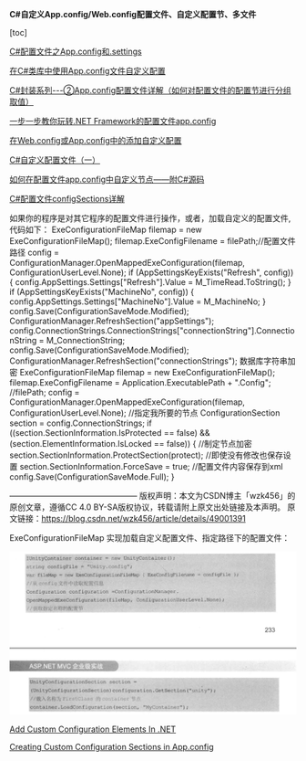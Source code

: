 **C#自定义App.config/Web.config配置文件、自定义配置节、多文件**

[toc]

[C#配置文件之App.config和.settings](https://blog.csdn.net/yizhou2010/article/details/123007459)

[在C#类库中使用App.config文件自定义配置](https://www.cnblogs.com/shalves/archive/2013/03/11/use_appconfig_on_csharp_library.html)

[C#封装系列---②App.config配置文件详解（如何对配置文件的配置节进行分组取值）](https://blog.csdn.net/elsa15/article/details/103748267)

[一步一步教你玩转.NET Framework的配置文件app.config](https://www.cnblogs.com/tonnie/archive/2010/12/17/appconfig.html)


[在Web.config或App.config中的添加自定义配置](https://www.cnblogs.com/yukaizhao/archive/2011/12/02/net-web-config-costom-config-implement.html)

[C#自定义配置文件（一）](https://www.cnblogs.com/yangyongdashen-S/p/YiRenXiAn_CSharp_Config_1.html)

[如何在配置文件app.config中自定义节点——附C#源码](https://blog.csdn.net/yangwohenmai1/article/details/89393608)


[C#配置文件configSections详解](https://www.cnblogs.com/lxshwyan/p/10828305.html)


如果你的程序是对其它程序的配置文件进行操作，或者，加载自定义的配置文件,代码如下：
ExeConfigurationFileMap filemap = new ExeConfigurationFileMap();
filemap.ExeConfigFilename = filePath;//配置文件路径
config = ConfigurationManager.OpenMappedExeConfiguration(filemap, ConfigurationUserLevel.None);
if (AppSettingsKeyExists("Refresh", config))
{
config.AppSettings.Settings["Refresh"].Value = M_TimeRead.ToString();
} if (AppSettingsKeyExists("MachineNo", config))
{
config.AppSettings.Settings["MachineNo"].Value = M_MachineNo; }
config.Save(ConfigurationSaveMode.Modified);
ConfigurationManager.RefreshSection("appSettings");
config.ConnectionStrings.ConnectionStrings["connectionString"].ConnectionString = M_ConnectionString;
config.Save(ConfigurationSaveMode.Modified);
ConfigurationManager.RefreshSection("connectionStrings"); 
数据库字符串加密
ExeConfigurationFileMap filemap = new ExeConfigurationFileMap();
filemap.ExeConfigFilename = Application.ExecutablePath + ".Config"; //filePath;
config = ConfigurationManager.OpenMappedExeConfiguration(filemap, ConfigurationUserLevel.None);
//指定我所要的节点
ConfigurationSection section = config.ConnectionStrings;
if ((section.SectionInformation.IsProtected == false) && (section.ElementInformation.IsLocked == false))
{
//制定节点加密
section.SectionInformation.ProtectSection(protect);
//即使没有修改也保存设置
section.SectionInformation.ForceSave = true;
//配置文件内容保存到xml
config.Save(ConfigurationSaveMode.Full);
} 

————————————————
版权声明：本文为CSDN博主「wzk456」的原创文章，遵循CC 4.0 BY-SA版权协议，转载请附上原文出处链接及本声明。
原文链接：https://blog.csdn.net/wzk456/article/details/49001391

ExeConfigurationFileMap 实现加载自定义配置文件、指定路径下的配置文件：

![](img/20230418093507.png)

[Add Custom Configuration Elements In .NET](https://www.c-sharpcorner.com/article/add-custom-configuration-elements-in-net/)

[Creating Custom Configuration Sections in App.config](https://blog.ivankahl.com/creating-custom-configuration-sections-in-app-config/)
